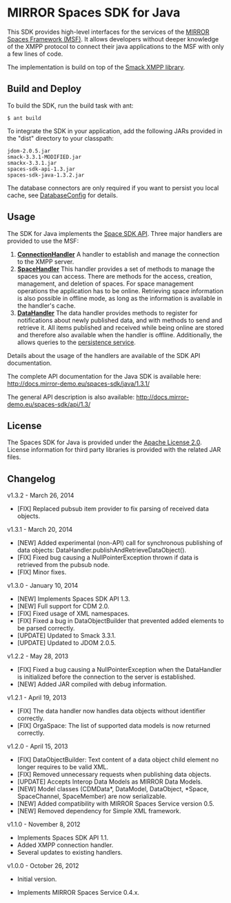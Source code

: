 # MIRROR Spaces SDK for Java
This SDK provides high-level interfaces for the services of the [MIRROR Spaces Framework (MSF)][1]. It allows developers without deeper knowledge of the XMPP protocol to connect their java applications to the MSF with only a few lines of code.

The implementation is build on top of the [Smack XMPP library][2].

## Build and Deploy
To build the SDK, run the build task with ant:

    $ ant build

To integrate the SDK in your application, add the following JARs provided in the "dist" directory to your classpath:

    jdom-2.0.5.jar
    smack-3.3.1-MODIFIED.jar
    smackx-3.3.1.jar
    spaces-sdk-api-1.3.jar
    spaces-sdk-java-1.3.2.jar

The database connectors are only required if you want to persist you local cache, see [DatabaseConfig][3] for details.

## Usage
The SDK for Java implements the [Space SDK API][4]. Three major handlers are provided to use the MSF:

1. **[ConnectionHandler][5]**
  A handler to establish and manage the connection to the XMPP server.
2. **[SpaceHandler][6]**
  This handler provides a set of methods to manage the spaces you can access.
  There are methods for the access, creation, management, and deletion of
  spaces. For space management operations the application has to be online.
  Retrieving space information is also possible in offline mode, as long as the
  information is available in the handler's cache. 
3. **[DataHandler][7]**
  The data handler provides methods to register for notifications about newly
  published data, and with methods to send and retrieve it. All items published
  and received while being online are stored and therefore also available when
  the handler is offline. Additionally, the allows queries to the [persistence service][8].

Details about the usage of the handlers are available of the SDK API documentation.

The complete API documentation for the Java SDK is available here:
http://docs.mirror-demo.eu/spaces-sdk/java/1.3.1/

The general API description is also available:
http://docs.mirror-demo.eu/spaces-sdk/api/1.3/

## License
The Spaces SDK for Java is provided under the [Apache License 2.0][9].
License information for third party libraries is provided with the related JAR files.

## Changelog

v1.3.2 - March 26, 2014
* [FIX] Replaced pubsub item provider to fix parsing of received data objects.

v1.3.1 - March 20, 2014

* [NEW] Added experimental (non-API) call for synchronous publishing of data objects: DataHandler.publishAndRetrieveDataObject().
* [FIX] Fixed bug causing a NullPointerException thrown if data is retrieved from the pubsub node.
* [FIX] Minor fixes.

v1.3.0 - January 10, 2014

* [NEW] Implements Spaces SDK API 1.3.
* [NEW] Full support for CDM 2.0.
* [FIX] Fixed usage of XML namespaces.
* [FIX] Fixed a bug in DataObjectBuilder that prevented added elements to be parsed correctly.
* [UPDATE] Updated to Smack 3.3.1.
* [UPDATE] Updated to JDOM 2.0.5.
 
v1.2.2 - May 28, 2013

* [FIX] Fixed a bug causing a NullPointerException when the DataHandler is initialized before the connection to the server is established.
* [NEW] Added JAR compiled with debug information.

v1.2.1 - April 19, 2013

* [FIX] The data handler now handles data objects without identifier correctly.
* [FIX] OrgaSpace: The list of supported data models is now returned correctly. 

v1.2.0 - April 15, 2013

* [FIX] DataObjectBuilder: Text content of a data object child element no longer requires to be valid XML.
* [FIX] Removed unnecessary requests when publishing data objects.
* [UPDATE] Accepts Interop Data Models as MIRROR Data Models.
* [NEW] Model classes (CDMData*, DataModel, DataObject, *Space, SpaceChannel, SpaceMember) are now serializable.
* [NEW] Added compatibility with MIRROR Spaces Service version 0.5.
* [NEW] Removed dependency for Simple XML framework. 

v1.1.0 - November 8, 2012

* Implements Spaces SDK API 1.1.
* Added XMPP connection handler.
* Several updates to existing handlers.

v1.0.0 - October 26, 2012

* Initial version.
* Implements MIRROR Spaces Service 0.4.x.

  [1]: https://github.com/MirrorIP
  [2]: http://www.igniterealtime.org/projects/smack/
  [3]: http://docs.mirror-demo.eu/spaces-sdk/java/1.3.1/index.html?de/imc/mirror/sdk/java/data/DatabaseConfig.html
  [4]: https://github.com/MirrorIP/msf-spaces-sdk-api
  [5]: http://docs.mirror-demo.eu/spaces-sdk/java/1.3.1/index.html?de/imc/mirror/sdk/java/ConnectionHandler.html
  [6]: http://docs.mirror-demo.eu/spaces-sdk/java/1.3.1/index.html?de/imc/mirror/sdk/java/SpaceHandler.html
  [7]: http://docs.mirror-demo.eu/spaces-sdk/java/1.3.1/index.html?de/imc/mirror/sdk/java/DataHandler.html
  [8]: https://github.com/MirrorIP/msf-persistence-service
  [9]: http://www.apache.org/licenses/LICENSE-2.0.html